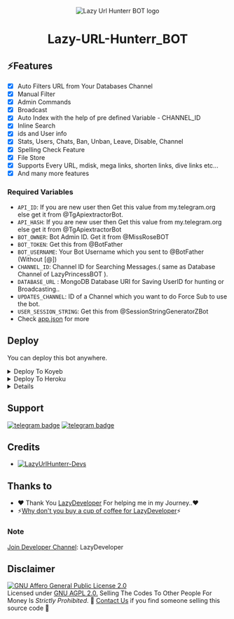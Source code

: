 <p align="center">
  <img src="https://telegra.ph/file/2b160d9765fe080c704d2.png" alt="Lazy Url Hunterr BOT  logo">
</p>
<h1 align="center">
  <b> Lazy-URL-Hunterr_BOT </b>
</h1>

## ⚡️Features

- [x] Auto Filters URL from Your Databases Channel
- [x] Manual Filter
- [x] Admin Commands
- [x] Broadcast
- [x] Auto Index with the help of pre defined Variable - CHANNEL_ID
- [x] Inline Search
- [x] ids and User info 
- [x] Stats, Users, Chats, Ban, Unban, Leave, Disable, Channel
- [x] Spelling Check Feature
- [x] File Store
- [x] Supports Every URL, mdisk, mega links, shorten links, dive links etc...
- [x] And many more features

### Required Variables
* `API_ID`: If you are new user then Get this value from my.telegram.org else get it from @TgApiextractorBot.
* `API_HASH`: If you are new user then Get this value from my.telegram.org else get it from @TgApiextractorBot
* `BOT_OWNER`: Bot Admin ID. Get it from @MissRoseBOT
* `BOT_TOKEN`: Get this from @BotFather
* `BOT_USERNAME`: Your Bot Username which you sent to @BotFather (Without [@])
* `CHANNEL_ID`: Channel ID for Searching Messages.( same as Database Channel of LazyPrincessBOT ).
* `DATABASE_URL` : MongoDB Database URI for Saving UserID for hunting or Broadcasting..
* `UPDATES_CHANNEL`: ID of a Channel which you want to do Force Sub to use the bot.
* `USER_SESSION_STRING`: Get this from @SessionStringGeneratorZBot
* Check [app.json](https://github.com/LazyDeveloperr/LazyUrlHunterrBOT/blob/main/app.json) for more


## Deploy
You can deploy this bot anywhere.


<details><summary>Deploy To Koyeb</summary>
 <p>
   <i>Still working on it... 😕</i>
 <br>
 <a target="_blank" href="https://app.koyeb.com/deploy?type=git&repository=github.com/LazyDeveloperr/LazyUrlHunterrBOT&branch=main&name=lazyhunterbot"><img alt="Deploy to Koyeb" src="https://binbashbanana.github.io/deploy-buttons/buttons/remade/koyeb.svg"></a>
 </p>
</details>

<details><summary>Deploy To Heroku</summary>
<p>
<br>
<a href="https://heroku.com/deploy?template=https://github.com/LazyDeveloperr/LazyUrlHunterrBOT">
  <img src="https://www.herokucdn.com/deploy/button.svg" alt="Deploy">
</a>
</p>
</details>

<details>
<p>
<pre>
git clone https://github.com/LazyDeveloperr/LazyUrlHunterrBOT
# Install Packages
pip3 install -U -r requirements.txt
Edit configs.py with variables as given below then run bot
python3 main.py
</pre>
</p>
</details>

## Support
[![telegram badge](https://img.shields.io/badge/Telegram-Group-30302f?style=flat&logo=telegram)](https://telegram.dog/LazyPrincessSupport)
[![telegram badge](https://img.shields.io/badge/Telegram-Channel-30302f?style=flat&logo=telegram)](https://telegram.dog/LazyDeveloper)

## Credits 
* [![LazyUrlHunterr-Devs](https://img.shields.io/static/v1?label=LazyUrlHunterBOT&message=devs&color=critical)](https://telegram.dog/LazyDeveloper)


## Thanks to 
 - ❤️ Thank You [LazyDeveloper](https://telegram.me/LazyDeveloper) For helping me in my Journey..❤️
 - ⚡️[Why don't you buy a cup of coffee for LazyDeveloper](https://telegram.me/LazyDeveloper)⚡️

### Note

[Join Developer Channel](https://telegram.dog/LazyDeveloper): LazyDeveloper

## Disclaimer
[![GNU Affero General Public License 2.0](https://www.gnu.org/graphics/agplv3-155x51.png)](https://www.gnu.org/licenses/agpl-3.0.en.html#header)    
Licensed under [GNU AGPL 2.0.](https://github.com/LazyDeveloperr/LazyUrlHunterrBOT/blob/main/LICENSE)
Selling The Codes To Other People For Money Is *Strictly Prohibited*.
🔺 [Contact Us](https://telegram.me/mRiderDM) if you find someone selling this source code 🔺



